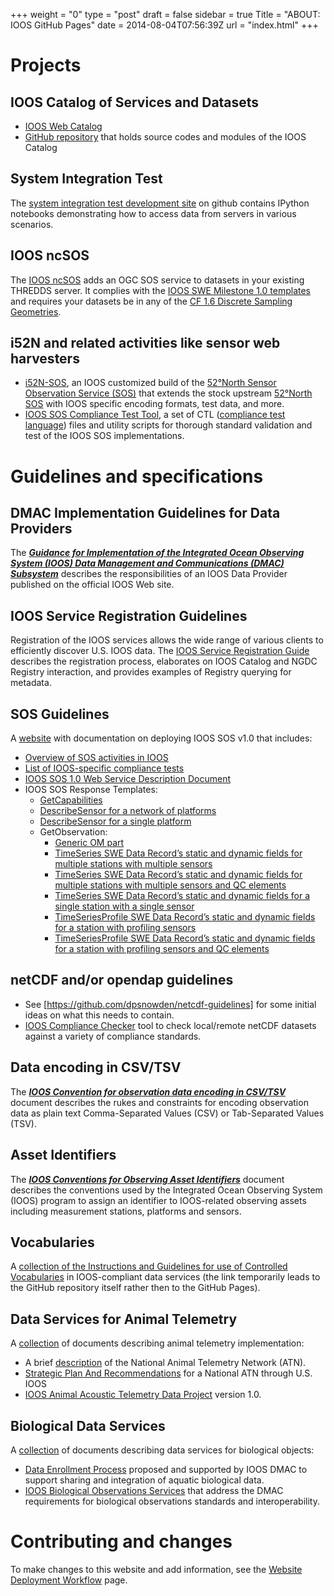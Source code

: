 +++
weight = "0"
type = "post"
draft = false
sidebar = true
Title = "ABOUT: IOOS GitHub Pages"
date = 2014-08-04T07:56:39Z
url = "index.html"
+++


# Projects
<a name="System Integration Test"></a>

## IOOS Catalog of Services and Datasets

* [IOOS Web Catalog](http://catalog.ioos.us)
* [GitHub repository](https://github.com/ioos/catalog) that holds source codes and modules of the IOOS Catalog

## System Integration Test

The [system integration test development site](https://github.com/ioos/system-test) on github contains IPython notebooks demonstrating how to access data from servers in various scenarios. 

## IOOS ncSOS

The [IOOS ncSOS](https://github.com/asascience-open/ncSOS) adds an OGC SOS service to datasets in your existing THREDDS server. It complies with the [IOOS SWE Milestone 1.0 templates](https://github.com/ioos/sos-guidelines/tree/master/template/milestone1.0) and requires your datasets be in any of the [CF 1.6 Discrete Sampling Geometries](http://cfconventions.org/Data/cf-conventions/cf-conventions-1.6/build/cf-conventions.html#discrete-sampling-geometries).

## i52N and related activities like sensor web harvesters

*  [i52N-SOS](http://ioos.github.io/i52n-sos/), an IOOS customized build of the [52°North Sensor Observation Service (SOS)](http://52north.org/sos) that extends the stock upstream [52°North SOS](https://github.com/52North/SOS) with IOOS specific encoding formats, test data, and more.
* [IOOS SOS Compliance Test Tool](https://github.com/ioos/ioos-sos-compliance-tests), a set of CTL ([compliance test language](http://portal.opengeospatial.org/files/?artifact_id=33085)) files and utility scripts for thorough standard validation and test of the IOOS SOS implementations.

<!-- * [IOOS SOS Validator](https://github.com/ioos/ioos-sos-validator) for simple schema validation of SOS responses and templates --> 

# Guidelines and specifications


## DMAC Implementation Guidelines for Data Providers

The [_**Guidance for Implementation of the Integrated Ocean Observing System (IOOS) Data Management and Communications (DMAC) Subsystem**_](http://www.ioos.noaa.gov/data/contribute_data.html) describes the responsibilities of an IOOS Data Provider published on the official IOOS Web site.

## IOOS Service Registration Guidelines

Registration of the IOOS services allows the wide range of various clients to efficiently discover U.S. IOOS data. The [IOOS Service Registration Guide](http://ioos.github.io/registry/) describes the registration process, elaborates on IOOS Catalog and NGDC Registry interaction, and provides examples of Registry querying for metadata. 

## SOS Guidelines

A [website](http://ioos.github.io/sos-guidelines) with documentation on deploying IOOS SOS v1.0 that includes:    

* [Overview of SOS activities in IOOS](http://ioos.github.io/sos-guidelines/about/)
* [List of IOOS-specific compliance tests](http://ioos.github.io/sos-guidelines/doc/testing/sos_test_list_github_notoc_summary/)  
* [IOOS SOS 1.0 Web Service Description Document](http://ioos.github.io/sos-guidelines/doc/wsdd/sos_wsdd_github_notoc/)   
* IOOS SOS Response Templates:
  - [GetCapabilities](http://ioos.github.io/sos-guidelines/template/SOS-GetCapabilities/)
  - [DescribeSensor for a network of platforms](http://ioos.github.io/sos-guidelines/template/SML-DescribeSensor-Network/)
  - [DescribeSensor for a single platform](http://ioos.github.io/sos-guidelines/template/SML-DescribeSensor-Station/)
  - GetObservation:
     * [Generic OM part](http://ioos.github.io/sos-guidelines/template/OM-GetObservation/)
     * [TimeSeries SWE Data Record’s static and dynamic fields for multiple stations with multiple sensors](http://ioos.github.io/sos-guidelines/template/SWE-MultiStation-TimeSeries/)
     * [TimeSeries SWE Data Record’s static and dynamic fields for multiple stations with multiple sensors and QC elements](http://ioos.github.io/sos-guidelines/template/SWE-MultiStation-TimeSeries_QC/)
     * [TimeSeries SWE Data Record’s static and dynamic fields for a single station with a single sensor](http://ioos.github.io/sos-guidelines/template/SWE-SingleStation-SingleProperty-TimeSeries/)
     * [TimeSeriesProfile SWE Data Record’s static and dynamic fields for a station with profiling sensors](http://ioos.github.io/sos-guidelines/template/SWE-SingleStation-TimeSeriesProfile/)
     * [TimeSeriesProfile SWE Data Record’s static and dynamic fields for a station with profiling sensors and QC elements](http://ioos.github.io/sos-guidelines/template/SWE-SingleStation-TimeSeriesProfile_QC/)   

## netCDF and/or opendap guidelines
* See [https://github.com/dpsnowden/netcdf-guidelines] for some initial ideas on what this needs to contain.
* [IOOS Compliance Checker](https://github.com/ioos/compliance-checker) tool to check local/remote netCDF datasets against a variety of compliance standards. 

## Data encoding in CSV/TSV

The [_**IOOS Convention for observation data encoding in CSV/TSV**_](http://ioos.github.io/ioos-csv-tsv/) document describes the rukes and constraints for encoding observation data as plain text Comma-Separated Values (CSV) or Tab-Separated Values (TSV).

## Asset Identifiers

The [_**IOOS Conventions for Observing Asset Identifiers**_](http://ioos.github.io/conventions-for-observing-asset-identifiers/) document describes the conventions used by the Integrated Ocean Observing System (IOOS) program to assign an identifier to IOOS-related observing assets including measurement stations, platforms and sensors.

## Vocabularies

A [collection of the Instructions and Guidelines for use of Controlled Vocabularies](https://github.com/ioos/vocabularies) in IOOS-compliant data services (the link temporarily leads to the GitHub repository itself rather then to the GitHub Pages).

## Data Services for Animal Telemetry

A [collection](http://ioos.github.io/animal-telemetry/) of documents describing animal telemetry implementation: 

* A brief [description](http://ioos.github.io/animal-telemetry/about/) of the National Animal Telemetry Network (ATN). 
* [Strategic Plan And Recommendations](http://ioos.github.io/animal-telemetry/animal-telemetry-plan/) for a National ATN through U.S. IOOS
* [IOOS Animal Acoustic Telemetry Data Project](http://ioos.github.io/animal-telemetry/aat_data_ioostech_wiki/) version 1.0.

## Biological Data Services 

A [collection](http://ioos.github.io/biological-data-services/) of documents describing data services for biological objects:

* [Data Enrollment Process](http://ioos.github.io/biological-data-services/biological-data-procedure/) proposed and supported by IOOS DMAC to support sharing and integration of aquatic biological data.
* [IOOS Biological Observations Services](http://ioos.github.io/biological-data-services/biological-observations/) that address the DMAC requirements for biological observations standards and interoperability.

# Contributing and changes

To make changes to this website and add information, see the [Website Deployment Workflow](website_deployment_workflow_updated) page. 

